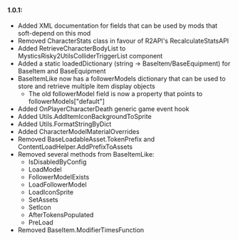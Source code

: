 #### 1.0.1:
* Added XML documentation for fields that can be used by mods that soft-depend on this mod
* Removed CharacterStats class in favour of R2API's RecalculateStatsAPI
* Added RetrieveCharacterBodyList to MysticsRisky2UtilsColliderTriggerList component
* Added a static loadedDictionary (string -> BaseItem/BaseEquipment) for BaseItem and BaseEquipment
* BaseItemLike now has a followerModels dictionary that can be used to store and retrieve multiple item display objects
	* The old followerModel field is now a property that points to followerModels["default"]
* Added OnPlayerCharacterDeath generic game event hook
* Added Utils.AddItemIconBackgroundToSprite
* Added Utils.FormatStringByDict
* Added CharacterModelMaterialOverrides
* Removed BaseLoadableAsset.TokenPrefix and ContentLoadHelper.AddPrefixToAssets
* Removed several methods from BaseItemLike:
	* IsDisabledByConfig
	* LoadModel
	* FollowerModelExists
	* LoadFollowerModel
	* LoadIconSprite
	* SetAssets
	* SetIcon
	* AfterTokensPopulated
	* PreLoad
* Removed BaseItem.ModifierTimesFunction
